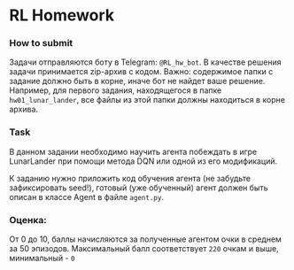 # RL Homework

### How to submit
Задачи отправляются боту в Telegram: `@RL_hw_bot`. В качестве решения задачи принимается zip-архив с кодом. Важно: содержимое папки с задание должно быть в корне, иначе бот не найдет ваше решение. Например, для первого задания, находящегося в папке `hw01_lunar_lander`, все файлы из этой папки должны находиться в корне архива.

### Task
В данном задании необходимо научить агента побеждать в игре LunarLander при помощи метода DQN или одной из его модификаций.

К заданию нужно приложить код обучения агента (не забудьте зафиксировать seed!), готовый (уже обученный) агент должен быть описан в классе Agent в файле `agent.py`.

### Оценка:
От 0 до 10, баллы начисляются за полученные агентом очки в среднем за 50 эпизодов. Максимальный балл соответствует `220` очкам и выше, минимальный - `0`

